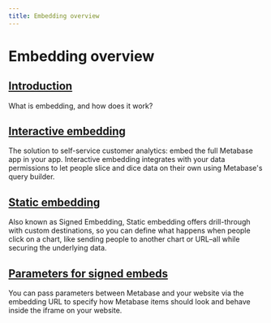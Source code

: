 ```yaml
---
title: Embedding overview
---
```


# Embedding overview

## [Introduction](./introduction.md)

What is embedding, and how does it work?

## [Interactive embedding](./interactive-embedding.md)

The solution to self-service customer analytics: embed the full Metabase app in your app. Interactive embedding integrates with your data permissions to let people slice and dice data on their own using Metabase's query builder.

## [Static embedding](./static-embedding.md)

Also known as Signed Embedding, Static embedding offers drill-through with custom destinations, so you can define what happens when people click on a chart, like sending people to another chart or URL–all while securing the underlying data.

## [Parameters for signed embeds](./static-embedding-parameters.md)

You can pass parameters between Metabase and your website via the embedding URL to specify how Metabase items should look and behave inside the iframe on your website.

